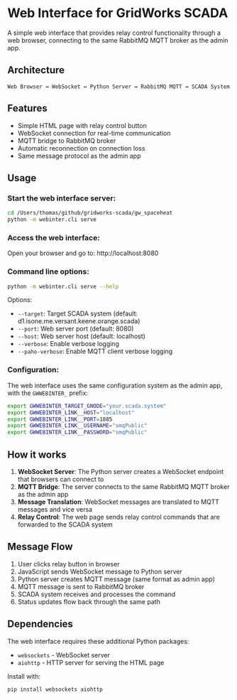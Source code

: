 # Web Interface for GridWorks SCADA

A simple web interface that provides relay control functionality through a web browser, connecting to the same RabbitMQ MQTT broker as the admin app.

## Architecture

```
Web Browser ↔ WebSocket ↔ Python Server ↔ RabbitMQ MQTT ↔ SCADA System
```

## Features

- Simple HTML page with relay control button
- WebSocket connection for real-time communication
- MQTT bridge to RabbitMQ broker
- Automatic reconnection on connection loss
- Same message protocol as the admin app

## Usage

### Start the web interface server:

```bash
cd /Users/thomas/github/gridworks-scada/gw_spaceheat
python -m webinter.cli serve
```

### Access the web interface:

Open your browser and go to: http://localhost:8080

### Command line options:

```bash
python -m webinter.cli serve --help
```

Options:
- `--target`: Target SCADA system (default: d1.isone.me.versant.keene.orange.scada)
- `--port`: Web server port (default: 8080)
- `--host`: Web server host (default: localhost)
- `--verbose`: Enable verbose logging
- `--paho-verbose`: Enable MQTT client verbose logging

### Configuration:

The web interface uses the same configuration system as the admin app, with the `GWWEBINTER_` prefix:

```bash
export GWWEBINTER_TARGET_GNODE="your.scada.system"
export GWWEBINTER_LINK__HOST="localhost"
export GWWEBINTER_LINK__PORT=1885
export GWWEBINTER_LINK__USERNAME="smqPublic"
export GWWEBINTER_LINK__PASSWORD="smqPublic"
```

## How it works

1. **WebSocket Server**: The Python server creates a WebSocket endpoint that browsers can connect to
2. **MQTT Bridge**: The server connects to the same RabbitMQ MQTT broker as the admin app
3. **Message Translation**: WebSocket messages are translated to MQTT messages and vice versa
4. **Relay Control**: The web page sends relay control commands that are forwarded to the SCADA system

## Message Flow

1. User clicks relay button in browser
2. JavaScript sends WebSocket message to Python server
3. Python server creates MQTT message (same format as admin app)
4. MQTT message is sent to RabbitMQ broker
5. SCADA system receives and processes the command
6. Status updates flow back through the same path

## Dependencies

The web interface requires these additional Python packages:
- `websockets` - WebSocket server
- `aiohttp` - HTTP server for serving the HTML page

Install with:
```bash
pip install websockets aiohttp
```
